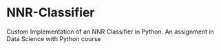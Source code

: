 # NNR-Classifier
Custom Implementation of an NNR Classifier in Python. An assignment in Data Science with Python course
